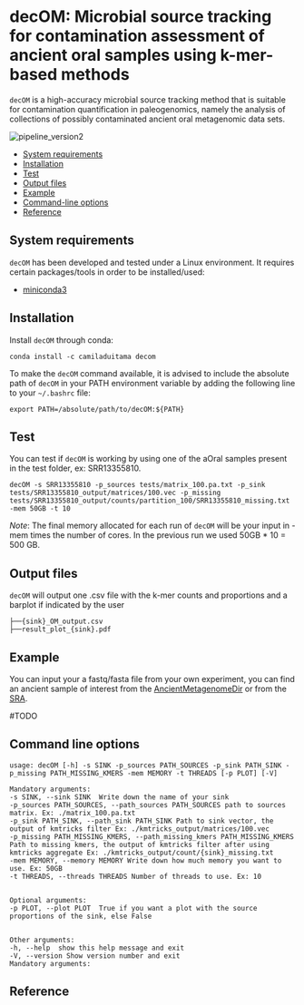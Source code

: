 # decOM: Microbial source tracking for contamination assessment of ancient oral samples using k-mer-based methods

`decOM`  is a high-accuracy microbial source tracking method that is suitable for contamination quantification in paleogenomics, namely the analysis of collections of possibly contaminated ancient oral metagenomic data sets.

![pipeline_version2](https://raw.githubusercontent.com/CamilaDuitama/decOM/master/images/pipeline_version2.png?token=GHSAT0AAAAAABNF5TKQVZ7GWFJNDVX6VDVAYSGEMGA)

+ [System requirements](#system-requirements)
+ [Installation](#installation)
+ [Test](#usage)
+ [Output files](#output-files)
+ [Example](#example)
+ [Command-line options](#command-line-options)
+ [Reference](#reference)

## System requirements

`decOM`  has been developed and tested under a Linux environment.
It requires certain packages/tools in order to be installed/used: 
+ [miniconda3](https://conda.io/en/latest/miniconda.html)

## Installation

Install `decOM` through conda:
```
conda install -c camiladuitama decom
```
To make the ``decOM`` command available, it is advised to include the absolute path of `decOM`  in your PATH environment variable by adding the following line to your `~/.bashrc` file:

```
export PATH=/absolute/path/to/decOM:${PATH}
```

## Test
You can test if `decOM`  is working by using one of the aOral samples present in the test folder, ex: SRR13355810. 
```
decOM -s SRR13355810 -p_sources tests/matrix_100.pa.txt -p_sink tests/SRR13355810_output/matrices/100.vec -p_missing tests/SRR13355810_output/counts/partition_100/SRR13355810_missing.txt -mem 50GB -t 10
```
*Note*: The final memory allocated for each run of `decOM` will be your input in -mem times the number of cores. In the previous run we used 50GB * 10 = 500 GB.


## Output files
`decOM` will output one .csv file with the k-mer counts and proportions and a barplot if indicated by the user

```
├──{sink}_OM_output.csv  
├──result_plot_{sink}.pdf
```
## Example

You can input your a fastq/fasta file from your own experiment, you can find an ancient sample of interest from the [AncientMetagenomeDir](https://github.com/SPAAM-community/AncientMetagenomeDir) or from the [SRA](https://sra-explorer.info/).

#TODO

## Command line options

```
usage: decOM [-h] -s SINK -p_sources PATH_SOURCES -p_sink PATH_SINK -p_missing PATH_MISSING_KMERS -mem MEMORY -t THREADS [-p PLOT] [-V]

Mandatory arguments:
-s SINK, --sink SINK  Write down the name of your sink
-p_sources PATH_SOURCES, --path_sources PATH_SOURCES path to sources matrix. Ex: ./matrix_100.pa.txt
-p_sink PATH_SINK, --path_sink PATH_SINK Path to sink vector, the output of kmtricks filter Ex: ./kmtricks_output/matrices/100.vec
-p_missing PATH_MISSING_KMERS, --path_missing_kmers PATH_MISSING_KMERS Path to missing kmers, the output of kmtricks filter after using kmtricks aggregate Ex: ./kmtricks_output/count/{sink}_missing.txt
-mem MEMORY, --memory MEMORY Write down how much memory you want to use. Ex: 50GB
-t THREADS, --threads THREADS Number of threads to use. Ex: 10


Optional arguments:
-p PLOT, --plot PLOT  True if you want a plot with the source proportions of the sink, else False


Other arguments:
-h, --help  show this help message and exit
-V, --version Show version number and exit
Mandatory arguments:

```

## Reference

